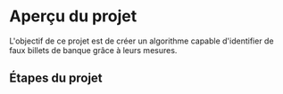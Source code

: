 # Aperçu du projet

L'objectif de ce projet est de créer un algorithme capable d'identifier de faux billets de banque grâce à leurs mesures.

## Étapes du projet

